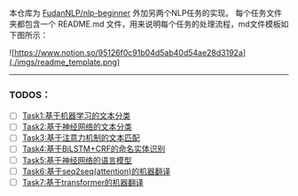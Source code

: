 本仓库为 [FudanNLP/nlp-beginner](https://github.com/FudanNLP/nlp-beginner) 外加另两个NLP任务的实现。
每个任务文件夹都包含一个 README.md 文件，用来说明每个任务的处理流程，md文件模板如下图所示：

![https://www.notion.so/95126f0c91b04d5ab40d54ae28d3192a](./imgs/readme_template.png)

------
### TODOS：
- [ ] [Task1:基于机器学习的文本分类](./task1/#)
- [ ] [Task2:基于神经网络的文本分类](./task2/#)
- [ ] [Task3:基于注意力机制的文本匹配](./task3/#)
- [ ] [Task4:基于BiLSTM+CRF的命名实体识别](./task4/#)
- [ ] [Task5:基于神经网络的语言模型](./task5/#)
- [ ] [Task6:基于seq2seq(attention)的机器翻译](./task6/#)
- [ ] [Task7:基于transformer的机器翻译](./task7/#)
